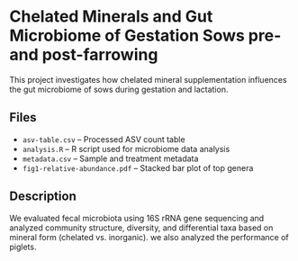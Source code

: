 # Chelated Minerals and Gut Microbiome of Gestation Sows pre- and post-farrowing

This project investigates how chelated mineral supplementation influences the gut microbiome of sows during gestation and lactation.

## Files

- `asv-table.csv` – Processed ASV count table
- `analysis.R` – R script used for microbiome data analysis
- `metadata.csv` – Sample and treatment metadata
- `fig1-relative-abundance.pdf` – Stacked bar plot of top genera

## Description

We evaluated fecal microbiota using 16S rRNA gene sequencing and analyzed community structure, diversity, and differential taxa based on mineral form (chelated vs. inorganic). we also analyzed the performance of piglets. 

